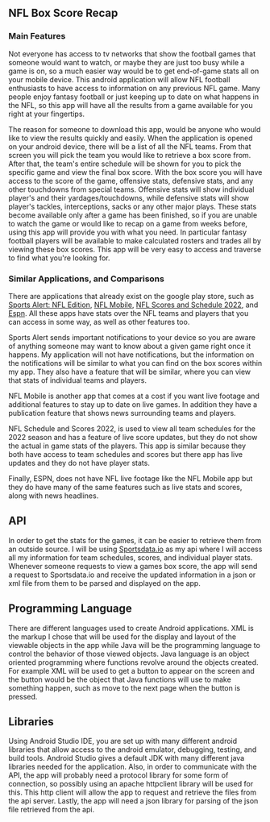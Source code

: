 ## NFL Box Score Recap
### Main Features
Not everyone has access to tv networks that show the football games that someone would want to watch, or maybe they are just too busy while a game is on, so a much easier way would be to get
end-of-game stats all on your mobile device. This android application will allow NFL football enthusiasts to have access to information on any previous NFL game.
Many people enjoy fantasy football or just keeping up to date on what happens in the NFL,
so this app will have all the results from a game available for you right at your fingertips.

The reason for someone to download this app, would be anyone who would like to view the results quickly and easily.
When the application is opened on your android device, there will be a list of all the NFL teams. From that screen you will pick the team you would like to retrieve a box score from. 
After that, the team's entire schedule will be shown for you to pick the specific game and view the final box score.
With the box score you will have access to the score of the game, offensive stats, defensive stats, and any other touchdowns from special teams.
Offensive stats will show individual player's and their yardages/touchdowns, while defensive stats will show player's tackles, interceptions, sacks or any other major plays.
These stats become available only after a game has been finished, so if you are unable to watch the game or would like to recap on a game from weeks before, using this app will provide you with what you need.
In particular fantasy football players will be available to make calculated rosters and trades all by viewing these box scores. 
This app will be very easy to access and traverse to find what you're looking for.



### Similar Applications, and Comparisons
There are applications that already exist on the google play store, such as [Sports Alert: NFL Edition][4], [NFL Mobile][2], [NFL Scores and Schedule 2022][1], and [Espn][3].
All these apps have stats over the NFL teams and players that you can access in some way, as well as other features too.

Sports Alert sends important notifications to your device so you are aware of anything someone may want to know about a given game right once it happens. My application will not have notifications, but the
information on the notifications will be similar to what you can find on the box scores within my app. 
They also have a feature that will be similar, where you can view that stats of individual teams and players.

NFL Mobile is another app that comes at a cost if you  want live footage and additional features to stay up to date on live games.
In addition they have a publication feature that shows news surrounding teams and players.

NFL Schedule and Scores 2022, is used to view all team schedules for the 2022 season and has a feature of live score updates, but they do not show the actual in game stats of the players.
This app is similar because they both have access to team schedules and scores but there app has live updates and they do not have player stats.

Finally, ESPN, does not have NFL live footage like the NFL Mobile app but they do have many of the same features such as live stats and scores, along with news headlines.

## API
In order to get the stats for the games, it can be easier to retrieve them from an outside source. I will be using [Sportsdata.io][5] as my api where I will access all my information for team schedules, scores, and individual player stats. Whenever someone
requests to view a games box score, the app will send a request to Sportsdata.io and receive the updated information in a json or xml file from them to be parsed and displayed on the app.

## Programming Language
There are different languages used to create Android applications. XML is the markup I chose that will be used for the display and layout of the viewable objects in the app while Java will be the programming language to control the behavior of those viewed objects.
Java language is an object oriented programming where functions revolve around the objects created.
For example XML will be used to get a button to appear on the screen and the button would be the object that Java functions will use to make something happen, such as move to the next page when the button is pressed.

## Libraries
Using Android Studio IDE, you are set up with many different android libraries that allow access to the android emulator, debugging, testing, and build tools.
Android Studio gives a default JDK with many different java libraries needed for the application.
Also, in order to communicate with the API, the app will probably need a protocol library for some form of connection, so possibly using an apache httpclient library will be used for this.
This http client will allow the app to request and retrieve the files from the api server.
Lastly, the app will need a json library for parsing of the json file retrieved from the api.

[1]: https://play.google.com/store/apps/details?id=com.tedkeilman.nflSchedule
[2]: https://play.google.com/store/apps/details?id=com.gotv.nflgamecenter.us.lite
[3]: https://play.google.com/store/apps/details?id=com.espn.score_center&gl=US
[4]: https://play.google.com/store/apps/details?id=lunosoftware.nflscores&hl=en
[5]: https://sportsdata.io/developers/api-documentation/nfl